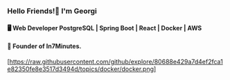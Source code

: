 ### Hello Friends!👋 I'm Georgi
    
#### 🖥 Web Developer PostgreSQL | Spring Boot | React | Docker | AWS 
#### 💼 Founder of In7Minutes.

<!--
**gergacio/gergacio** is a ✨ _special_ ✨ repository because its `README.md` (this file) appears on your GitHub profile.

Here are some ideas to get you started:

- 🔭 I’m currently working on ...
- 🌱 I’m currently learning ...
- 👯 I’m looking to collaborate on ...
- 🤔 I’m looking for help with ...
- 💬 Ask me about ...
- 📫 How to reach me: ...
- 😄 Pronouns: ...
- ⚡ Fun fact: ...
-->
[https://raw.githubusercontent.com/github/explore/80688e429a7d4ef2fca1e82350fe8e3517d3494d/topics/docker/docker.png]
